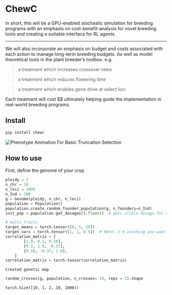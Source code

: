 # ChewC


<!-- WARNING: THIS FILE WAS AUTOGENERATED! DO NOT EDIT! -->

In short, this will be a GPU-enabled stochastic simulation for breeding
programs with an emphasis on cost-benefit-analysis for novel breeding
tools and creating a suitable interface for RL agents.

------------------------------------------------------------------------

We will also incorporate an emphasis on budget and costs associated with
each action to manage long-term breeding budgets. As well as model
theoretical tools in the plant breeder’s toolbox. e.g.

> a treatment which increases crossover rates

> a treatment which reduces flowering time

> a treatment which enables gene drive at select loci

Each treatment will cost \$\$ ultimately helping guide the
implementation in real-world breeding programs.

## Install

``` sh
pip install chewc
```

![Phenotype Animation For Basic Truncation
Selection](phenotype_animation.gif)

## How to use

First, define the genome of your crop

``` python
ploidy = 2
n_chr = 10
n_loci = 1000
n_Ind = 100
g = Genome(ploidy, n_chr, n_loci)
population = Population()
population.create_random_founder_population(g, n_founders=n_Ind)
init_pop = population.get_dosages().float()  # gets allele dosage for calculating trait values

# multi_traits
target_means = torch.tensor([0, 5, 20])
target_vars = torch.tensor([1, 1, 0.5])  # Note: I'm assuming you want a variance of 1 for the second trait
correlation_matrix = [
        [1.0, 0.2, 0.58],
        [0.2, 1.0, -0.37],
        [0.58, -0.37, 1.0],
    ]
correlation_matrix = torch.tensor(correlation_matrix)
```

    Created genetic map

``` python
random_crosses(g, population, n_crosses= 10, reps = 1).shape
```

    torch.Size([10, 1, 2, 10, 1000])
